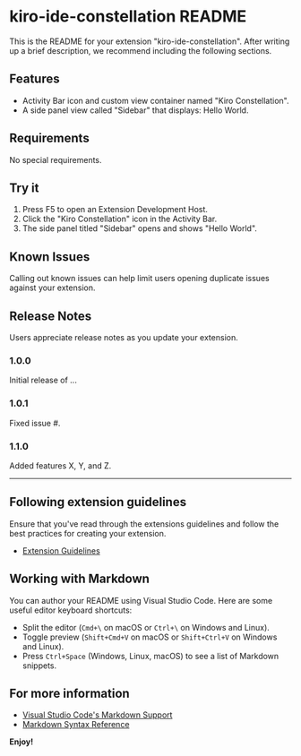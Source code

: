 # kiro-ide-constellation README

This is the README for your extension "kiro-ide-constellation". After writing up a brief description, we recommend including the following sections.

## Features

- Activity Bar icon and custom view container named "Kiro Constellation".
- A side panel view called "Sidebar" that displays: Hello World.

## Requirements

No special requirements.

## Try it

1. Press F5 to open an Extension Development Host.
2. Click the "Kiro Constellation" icon in the Activity Bar.
3. The side panel titled "Sidebar" opens and shows "Hello World".

## Known Issues

Calling out known issues can help limit users opening duplicate issues against your extension.

## Release Notes

Users appreciate release notes as you update your extension.

### 1.0.0

Initial release of ...

### 1.0.1

Fixed issue #.

### 1.1.0

Added features X, Y, and Z.

---

## Following extension guidelines

Ensure that you've read through the extensions guidelines and follow the best practices for creating your extension.

- [Extension Guidelines](https://code.visualstudio.com/api/references/extension-guidelines)

## Working with Markdown

You can author your README using Visual Studio Code. Here are some useful editor keyboard shortcuts:

- Split the editor (`Cmd+\` on macOS or `Ctrl+\` on Windows and Linux).
- Toggle preview (`Shift+Cmd+V` on macOS or `Shift+Ctrl+V` on Windows and Linux).
- Press `Ctrl+Space` (Windows, Linux, macOS) to see a list of Markdown snippets.

## For more information

- [Visual Studio Code's Markdown Support](http://code.visualstudio.com/docs/languages/markdown)
- [Markdown Syntax Reference](https://help.github.com/articles/markdown-basics/)

**Enjoy!**
